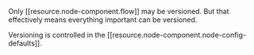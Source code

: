 
Only [[resource.node-component.flow]] may be versioned. But that effectively means everything important can be versioned. 

Versioning is controlled in the [[resource.node-component.node-config-defaults]].